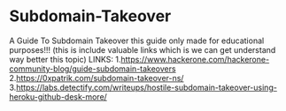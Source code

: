 # Subdomain-Takeover
A Guide To Subdomain Takeover
this guide only made for educational purposes!!!
(this is include valuable links which is we can get understand way better this topic)
LINKS:
1.https://www.hackerone.com/hackerone-community-blog/guide-subdomain-takeovers
2.https://0xpatrik.com/subdomain-takeover-ns/
3.https://labs.detectify.com/writeups/hostile-subdomain-takeover-using-heroku-github-desk-more/

